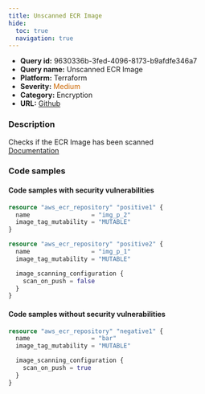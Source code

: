 ```yaml
---
title: Unscanned ECR Image
hide:
  toc: true
  navigation: true
---
```


<style>
  .highlight .hll {
    background-color: #ff171742;
  }
  .md-content {
    max-width: 1100px;
    margin: 0 auto;
  }
</style>

-   **Query id:** 9630336b-3fed-4096-8173-b9afdfe346a7
-   **Query name:** Unscanned ECR Image
-   **Platform:** Terraform
-   **Severity:** <span style="color:#C60">Medium</span>
-   **Category:** Encryption
-   **URL:** [Github](https://github.com/Checkmarx/kics/tree/master/assets/queries/terraform/aws/unscanned_ecr_image)

### Description
Checks if the ECR Image has been scanned<br>
[Documentation](https://registry.terraform.io/providers/hashicorp/aws/latest/docs/resources/ecr_repository#scan_on_push)

### Code samples
#### Code samples with security vulnerabilities
```tf title="Postitive test num. 1 - tf file" hl_lines="1 11"
resource "aws_ecr_repository" "positive1" {
  name                 = "img_p_2"
  image_tag_mutability = "MUTABLE"
}

resource "aws_ecr_repository" "positive2" {
  name                 = "img_p_1"
  image_tag_mutability = "MUTABLE"

  image_scanning_configuration {
    scan_on_push = false
  }
}
```


#### Code samples without security vulnerabilities
```tf title="Negative test num. 1 - tf file"
resource "aws_ecr_repository" "negative1" {
  name                 = "bar"
  image_tag_mutability = "MUTABLE"

  image_scanning_configuration {
    scan_on_push = true
  }
}
```
